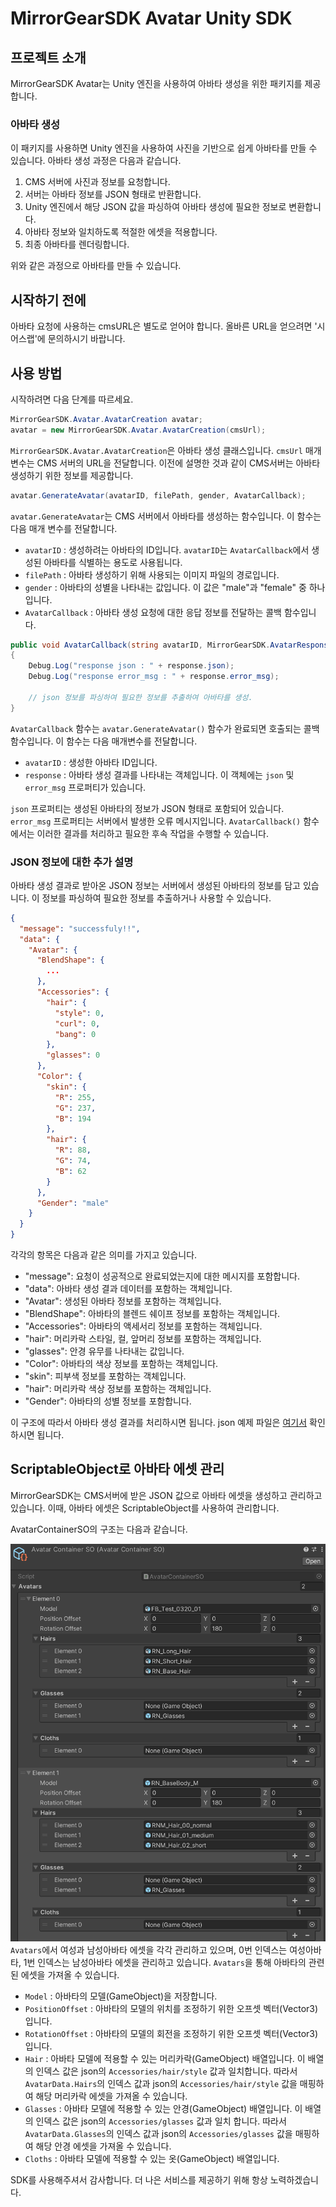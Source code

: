 # MirrorGearSDK Avatar Unity SDK
## 프로젝트 소개
MirrorGearSDK Avatar는 Unity 엔진을 사용하여 아바타 생성을 위한 패키지를 제공합니다.

### 아바타 생성
이 패키지를 사용하면 Unity 엔진을 사용하여 사진을 기반으로 쉽게 아바타를 만들 수 있습니다.
아바타 생성 과정은 다음과 같습니다.

1. CMS 서버에 사진과 정보를 요청합니다.
2. 서버는 아바타 정보를 JSON 형태로 반환합니다.
3. Unity 엔진에서 해당 JSON 값을 파싱하여 아바타 생성에 필요한 정보로 변환합니다.
4. 아바타 정보와 일치하도록 적절한 에셋을 적용합니다.
5. 최종 아바타를 렌더링합니다.

위와 같은 과정으로 아바타를 만들 수 있습니다.

## 시작하기 전에
아바타 요청에 사용하는 cmsURL은 별도로 얻어야 합니다. 올바른 URL을 얻으려면 '시어스랩'에 문의하시기 바랍니다.

## 사용 방법
시작하려면 다음 단계를 따르세요.
``` c#
MirrorGearSDK.Avatar.AvatarCreation avatar;
avatar = new MirrorGearSDK.Avatar.AvatarCreation(cmsUrl);
```
`MirrorGearSDK.Avatar.AvatarCreation`은 아바타 생성 클래스입니다. `cmsUrl` 매개변수는 CMS 서버의 URL을 전달합니다. 이전에 설명한 것과 같이 CMS서버는 아바타 생성하기 위한 정보를 제공합니다.

``` c#
avatar.GenerateAvatar(avatarID, filePath, gender, AvatarCallback);
```
`avatar.GenerateAvatar`는 CMS 서버에서 아바타를 생성하는 함수입니다. 이 함수는 다음 매개 변수를 전달합니다.

- `avatarID` : 생성하려는 아바타의 ID입니다. `avatarID`는 `AvatarCallback`에서 생성된 아바타를 식별하는 용도로 사용됩니다.
- `filePath` : 아바타 생성하기 위해 사용되는 이미지 파일의 경로입니다.
- `gender` : 아바타의 성별을 나타내는 값입니다. 이 값은 "male"과 "female" 중 하나입니다.
- `AvatarCallback` : 아바타 생성 요청에 대한 응답 정보를 전달하는 콜백 함수입니다.

``` c#
public void AvatarCallback(string avatarID, MirrorGearSDK.AvatarResponse response)
{
    Debug.Log("response json : " + response.json);
    Debug.Log("response error_msg : " + response.error_msg);

    // json 정보를 파싱하여 필요한 정보를 추출하여 아바타를 생성.
}
```
`AvatarCallback` 함수는 `avatar.GenerateAvatar()` 함수가 완료되면 호출되는 콜백 함수입니다. 이 함수는 다음 매개변수를 전달합니다.

- `avatarID` : 생성한 아바타 ID입니다.
- `response` : 아바타 생성 결과를 나타내는 객체입니다. 이 객체에는 `json` 및 `error_msg` 프로퍼티가 있습니다.

`json` 프로퍼티는 생성된 아바타의 정보가 JSON 형태로 포함되어 있습니다. `error_msg` 프로퍼티는 서버에서 발생한 오류 메시지입니다. `AvatarCallback()` 함수에서는 이러한 결과를 처리하고 필요한 후속 작업을 수행할 수 있습니다.

### JSON 정보에 대한 추가 설명
아바타 생성 결과로 받아온 JSON 정보는 서버에서 생성된 아바타의 정보를 담고 있습니다. 이 정보를 파싱하여 필요한 정보를 추출하거나 사용할 수 있습니다.
``` json
{
  "message": "successfuly!!",
  "data": {
    "Avatar": {
      "BlendShape": {
        ...
      },
      "Accessories": {
        "hair": {
          "style": 0,
          "curl": 0,
          "bang": 0
        },
        "glasses": 0
      },
      "Color": {
        "skin": {
          "R": 255,
          "G": 237,
          "B": 194
        },
        "hair": {
          "R": 88,
          "G": 74,
          "B": 62
        }
      },
      "Gender": "male"
    }
  }
}
```
각각의 항목은 다음과 같은 의미를 가지고 있습니다.

- "message": 요청이 성공적으로 완료되었는지에 대한 메시지를 포함합니다.
- "data": 아바타 생성 결과 데이터를 포함하는 객체입니다.
- "Avatar": 생성된 아바타 정보를 포함하는 객체입니다.
- "BlendShape": 아바타의 블렌드 쉐이프 정보를 포함하는 객체입니다.
- "Accessories": 아바타의 액세서리 정보를 포함하는 객체입니다.
- "hair": 머리카락 스타일, 컬, 앞머리 정보를 포함하는 객체입니다.
- "glasses": 안경 유무를 나타내는 값입니다.
- "Color": 아바타의 색상 정보를 포함하는 객체입니다.
- "skin": 피부색 정보를 포함하는 객체입니다.
- "hair": 머리카락 색상 정보를 포함하는 객체입니다.
- "Gender": 아바타의 성별 정보를 포함합니다.

이 구조에 따라서 아바타 생성 결과를 처리하시면 됩니다. json 예제 파일은 [여기서](docs/avatar_api_sample.json) 확인하시면 됩니다.

## ScriptableObject로 아바타 에셋 관리
MirrorGearSDK는 CMS서버에 받은 JSON 값으로 아바타 에셋을 생성하고 관리하고 있습니다. 이때, 아바타 에셋은 ScriptableObject를 사용하여 관리합니다.

AvatarContainerSO의 구조는 다음과 같습니다.

![image01](/docs/images/image01.png)
`Avatars`에서 여성과 남성아바타 에셋을 각각 관리하고 있으며, 0번 인덱스는 여성아바타, 1번 인덱스는 남성아바타 에셋을 관리하고 있습니다. `Avatars`을 통해 아바타의 관련된 에셋을 가져올 수 있습니다.

- `Model` : 아바타의 모델(GameObject)을 저장합니다.
- `PositionOffset` : 아바타의 모델의 위치를 조정하기 위한 오프셋 벡터(Vector3)입니다.
- `RotationOffset` : 아바타의 모델의 회전을 조정하기 위한 오프셋 벡터(Vector3)입니다.
- `Hair` : 아바타 모델에 적용할 수 있는 머리카락(GameObject) 배열입니다. 이 배열의 인덱스 값은 json의 `Accessories/hair/style` 값과 일치합니다. 따라서 `AvatarData.Hairs`의 인덱스 값과 json의  `Accessories/hair/style` 값을 매핑하여 해당 머리카락 에셋을 가져올 수 있습니다.
- `Glasses` : 아바타 모델에 적용할 수 있는 안경(GameObject) 배열입니다. 이 배열의 인덱스 값은 json의 `Accessories/glasses` 값과 일치 합니다. 따라서 `AvatarData.Glasses`의 인덱스 값과 json의 `Accessories/glasses` 값을 매핑하여 해당 안경 에셋을 가져올 수 있습니다.
- `Cloths` : 아바타 모델에 적용할 수 있는 옷(GameObject) 배열입니다.

SDK를 사용해주셔서 감사합니다. 더 나은 서비스를 제공하기 위해 항상 노력하겠습니다.
